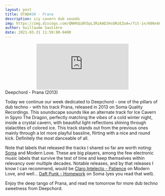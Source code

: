 ```yaml
---
layout: post
title: OTAD#38 - Prana
description: icy cavern dub sounds
img: https://img.discogs.com/QNHhQi0h5pL3RzAADJHsORzEZoA=/fit-in/600x600/filters:strip_icc():format(jpeg):mode_rgb():quality(90)/discogs-images/R-5066603-1384351703-1114.jpeg.jpg
author: Guillaume Sautière
date: 2021-03-31 11:59:00-0400
---
```


<div class="row">
    <div class="col-sm mt-3 mt-md-0 video" align="center">
        <iframe src="https://www.youtube.com/embed/NW21ZluWU9I" frameborder="0" allow="accelerometer; autoplay; encrypted-media; gyroscope; picture-in-picture" allowfullscreen></iframe>
    </div>
</div>

<div class="caption">
    Deepchord - Prana (2013)
</div>

Today we continue our week dedicated to Deepchord - one of the pillars of dub techno - with his track Prana, released in 2013 on Soma Quality Recordings. This soundscape sounds like an alternate track for Ice Cavern in Spyro The Dragon, perfectly matching the vibes of a cold winter night, inside a crystal cavern, with beautiful light reflections shining through stalactites of colored ice. This track stands out from the previous ones mainly through a lot more playful bassline, flirting with a nice and round kick. Definitely the most danceable of all.

Note that labels that released the tracks I shared so far are worth noting: [Soma](https://soma-records.bandcamp.com/) and Modern Love. These are big players, among the few electronic music labels that survive the test of time and keep themselves within relevancy over multiple decades. Notable releases, and by that releases I know I can recommend, would be [Claro Intelecto - Patience](https://youtu.be/mxqcOE4iiXY) on Modern Love, and well… [Daft Punk - Homework](https://youtu.be/q27KtfR1ESA) on Soma (yes you read that well).

Enjoy the deep tango of Prana, and read me tomorrow for more dub techno sweetness from Deepchord.

